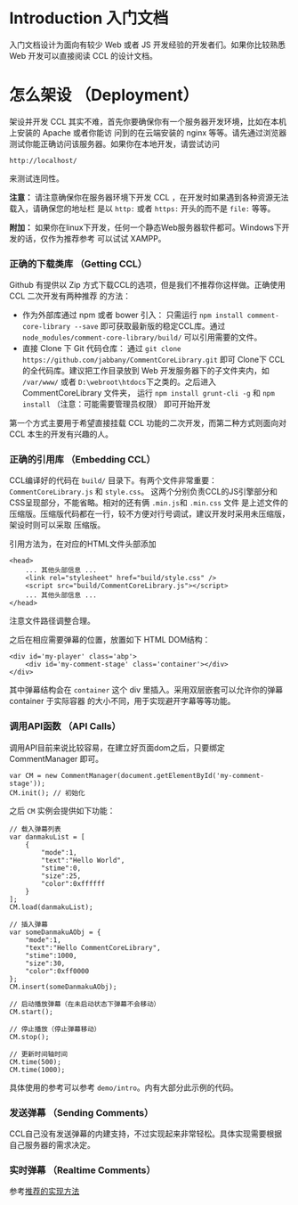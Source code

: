 # Introduction 入门文档
入门文档设计为面向有较少 Web 或者 JS 开发经验的开发者们。如果你比较熟悉 Web 开发可以直接阅读 CCL
的设计文档。

# 怎么架设 （Deployment）
架设并开发 CCL 其实不难，首先你要确保你有一个服务器开发环境，比如在本机上安装的 Apache 或者你能访
问到的在云端安装的 nginx 等等。请先通过浏览器测试你能正确访问该服务器。如果你在本地开发，请尝试访问

    http://localhost/
    
来测试连同性。

**注意：** 请注意确保你在服务器环境下开发 CCL ，在开发时如果遇到各种资源无法载入，请确保您的地址栏
是以 `http:` 或者 `https:` 开头的而不是 `file:` 等等。

**附加：** 如果你在linux下开发，任何一个静态Web服务器软件都可。Windows下开发的话，仅作为推荐参考
可以试试 XAMPP。

### 正确的下载类库 （Getting CCL）
Github 有提供以 Zip 方式下载CCL的选项，但是我们不推荐你这样做。正确使用 CCL 二次开发有两种推荐
的方法：

- 作为外部库通过 npm 或者 bower 引入： 只需运行 `npm install comment-core-library --save`
    即可获取最新版的稳定CCL库。通过 `node_modules/comment-core-library/build/`
    可以引用需要的文件。
- 直接 Clone 下 Git 代码仓库： 通过 `git clone https://github.com/jabbany/CommentCoreLibrary.git`
    即可 Clone下 CCL 的全代码库。建议把工作目录放到 Web 开发服务器下的子文件夹内，如 `/var/www/`
    或者 `D:\webroot\htdocs`下之类的。之后进入 CommentCoreLibrary 文件夹，
    运行 `npm install grunt-cli -g` 和 `npm install` 
    （注意：可能需要管理员权限） 即可开始开发
    
第一个方式主要用于希望直接挂载 CCL 功能的二次开发，而第二种方式则面向对 CCL 本生的开发有兴趣的人。

### 正确的引用库 （Embedding CCL）
CCL编译好的代码在 `build/` 目录下。有两个文件非常重要： `CommentCoreLibrary.js` 和 `style.css`。
这两个分别负责CCL的JS引擎部分和CSS呈现部分，不能省略。相对的还有俩 `.min.js`和 `.min.css` 文件
是上述文件的压缩版。压缩版代码都在一行，较不方便对行号调试，建议开发时采用未压缩版，架设时则可以采取
压缩版。

引用方法为，在对应的HTML文件头部添加

    <head>
        ... 其他头部信息 ...
        <link rel="stylesheet" href="build/style.css" />
        <script src="build/CommentCoreLibrary.js"></script>
        ... 其他头部信息 ...
    </head>
    
注意文件路径调整合理。

之后在相应需要弹幕的位置，放置如下 HTML DOM结构：

    <div id='my-player' class='abp'>
        <div id='my-comment-stage' class='container'></div>
    </div>
    
其中弹幕结构会在 `container` 这个 div 里插入。采用双层嵌套可以允许你的弹幕 container 于实际容器
的大小不同，用于实现避开字幕等等功能。

### 调用API函数 （API Calls）
调用API目前来说比较容易，在建立好页面dom之后，只要绑定 CommentManager 即可。

    var CM = new CommentManager(document.getElementById('my-comment-stage'));
    CM.init(); // 初始化
    
之后 `CM` 实例会提供如下功能：

    // 载入弹幕列表
    var danmakuList = [
        {
            "mode":1,
            "text":"Hello World",
            "stime":0,
            "size":25,
            "color":0xffffff
        }
    ];
    CM.load(danmakuList);
    
    // 插入弹幕
    var someDanmakuAObj = {
        "mode":1,
        "text":"Hello CommentCoreLibrary",
        "stime":1000,
        "size":30,
        "color":0xff0000
    };
    CM.insert(someDanmakuAObj);
    
    // 启动播放弹幕（在未启动状态下弹幕不会移动）
    CM.start();
    
    // 停止播放（停止弹幕移动）
    CM.stop();
    
    // 更新时间轴时间
    CM.time(500);
    CM.time(1000);
    
具体使用的参考可以参考 `demo/intro`。内有大部分此示例的代码。

### 发送弹幕 （Sending Comments）
CCL自己没有发送弹幕的内建支持，不过实现起来非常轻松。具体实现需要根据自己服务器的需求决定。

### 实时弹幕 （Realtime Comments）
参考[推荐的实现方法](DoingItRight.md)
